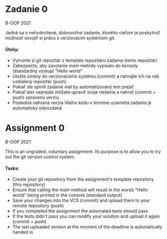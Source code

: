 ﻿# Zadanie 0
B-OOP 2021

Jedná sa o nehodnotené, dobrovoľné zadanie, ktorého cieľom je poskytnúť možnosť osvojiť si prácu s verziovacím systémom git.

#### Úlohy:
* Vytvorte si git repozitár z template repozitáru zadania (tento repozitár)
* Zabezpečte, aby zavolanie _main_ metódy vypísalo do konzoly (štandardný výstup) "Hello world"
* Uložte zmeny do verziovacieho systému (commit) a nahrajte ich na váš vzdialený repozitár (push)
* Pokiaľ ste splnili zadanie mal by automatizovaný test prejsť
* Pokiaľ test neprejde môžete upraviť svoje riešenie a nahrať (commit + push) opravenú verziu
* Posledná nahraná verzia Vášho kódu v termíne uzavretia zadania je automaticky odovzdaná

# Assignment 0
B-OOP 2021

This is an ungraded, voluntary assignment. Its purpose is to allow you to try out the git version control system.

#### Tasks:
* Create your git repository from the assignment's template repository (this repository)
* Ensure that calling the _main_ method will result in the words "Hello world" being printed in the console (standard output)
* Save your changes into the VCS (commit) and upload them to your remote repository (push)
* If you completed the assignment the automated tests should pass
* If the tests didn't pass you can modify your solution and upload it again (commit + push)
* The last uploaded version at the moment of the deadline is automatically handed in